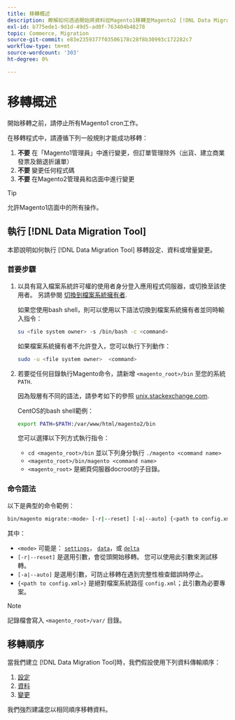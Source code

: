 ```yaml
---
title: 移轉概述
description: 瞭解如何透過開始將資料從Magento1移轉至Magento2 [!DNL Data Migration Tool].
exl-id: b775ede1-9d1d-49d5-ad0f-763404b48278
topic: Commerce, Migration
source-git-commit: e83e2359377f03506178c28f8b30993c172282c7
workflow-type: tm+mt
source-wordcount: '303'
ht-degree: 0%

---
```


# 移轉概述

開始移轉之前，請停止所有Magento1 cron工作。

在移轉程式中，請遵循下列一般規則才能成功移轉：

1. **不要** 在「Magento1管理員」中進行變更，但訂單管理除外（出貨、建立商業發票及銷退折讓單）
1. **不要** 變更任何程式碼
1. **不要** 在Magento2管理員和店面中進行變更

>[!TIP]
>
>允許Magento1店面中的所有操作。

## 執行 [!DNL Data Migration Tool]

本節說明如何執行 [!DNL Data Migration Tool] 移轉設定、資料或增量變更。

### 首要步驟

1. 以具有寫入檔案系統許可權的使用者身分登入應用程式伺服器，或切換至該使用者。 另請參閱 [切換到檔案系統擁有者](../../../installation/prerequisites/file-system/overview.md).

   如果您使用bash shell，則可以使用以下語法切換到檔案系統擁有者並同時輸入指令：

   ```bash
   su <file system owner> -s /bin/bash -c <command>
   ```

   如果檔案系統擁有者不允許登入，您可以執行下列動作：

   ```bash
   sudo -u <file system owner>  <command>
   ```

1. 若要從任何目錄執行Magento命令，請新增 `<magento_root>/bin` 至您的系統 `PATH`.

   因為殼層有不同的語法，請參考如下的參照 [unix.stackexchange.com](https://unix.stackexchange.com/questions/117467/how-to-permanently-set-environmental-variables).

   CentOS的bash shell範例：

   ```bash
   export PATH=$PATH:/var/www/html/magento2/bin
   ```

   您可以選擇以下列方式執行指令：

   - `cd <magento_root>/bin` 並以下列身分執行 `./magento <command name>`
   - `<magento_root>/bin/magento <command name>`
   - `<magento_root>` 是網頁伺服器docroot的子目錄。

### 命令語法

以下是典型的命令範例：

```bash
bin/magento migrate:<mode> [-r|--reset] [-a|--auto] {<path to config.xml>}
```

其中：

- `<mode>` 可能是： [`settings`](settings.md)， [`data`](data.md)，或 [`delta`](delta.md)
- `[-r|--reset]` 是選用引數，會從頭開始移轉。 您可以使用此引數來測試移轉。
- `[-a|--auto]` 是選用引數，可防止移轉在遇到完整性檢查錯誤時停止。
- `{<path to config.xml>}` 是絕對檔案系統路徑 `config.xml`；此引數為必要專案。

>[!NOTE]
>
>記錄檔會寫入 `<magento_root>/var/` 目錄。


## 移轉順序

當我們建立 [!DNL Data Migration Tool]時，我們假設使用下列資料傳輸順序：

1. [設定](settings.md)
1. [資料](data.md)
1. [變更](delta.md)

我們強烈建議您以相同順序移轉資料。
